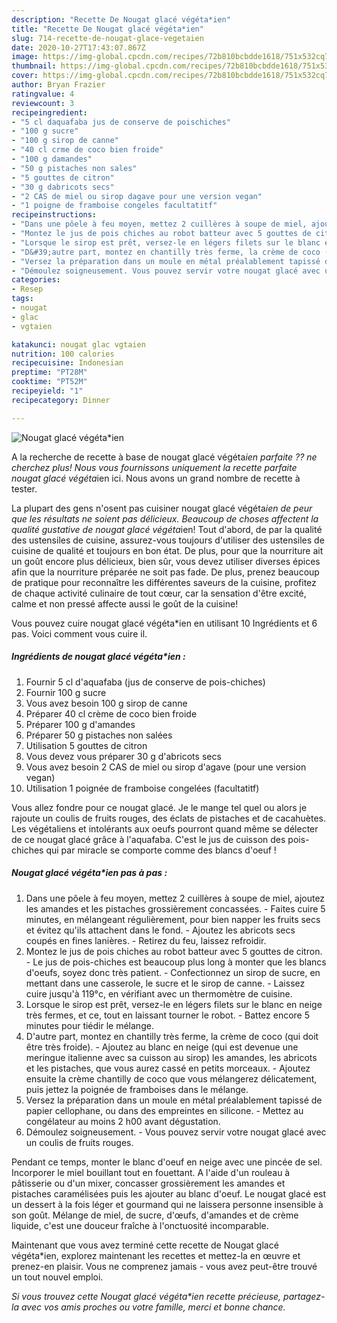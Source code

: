 ```yaml
---
description: "Recette De Nougat glacé végéta*ien"
title: "Recette De Nougat glacé végéta*ien"
slug: 714-recette-de-nougat-glace-vegetaien
date: 2020-10-27T17:43:07.867Z
image: https://img-global.cpcdn.com/recipes/72b810bcbdde1618/751x532cq70/nougat-glace-vegetaien-photo-principale-de-la-recette.jpg
thumbnail: https://img-global.cpcdn.com/recipes/72b810bcbdde1618/751x532cq70/nougat-glace-vegetaien-photo-principale-de-la-recette.jpg
cover: https://img-global.cpcdn.com/recipes/72b810bcbdde1618/751x532cq70/nougat-glace-vegetaien-photo-principale-de-la-recette.jpg
author: Bryan Frazier
ratingvalue: 4
reviewcount: 3
recipeingredient:
- "5 cl daquafaba jus de conserve de poischiches"
- "100 g sucre"
- "100 g sirop de canne"
- "40 cl crme de coco bien froide"
- "100 g damandes"
- "50 g pistaches non sales"
- "5 gouttes de citron"
- "30 g dabricots secs"
- "2 CAS de miel ou sirop dagave pour une version vegan"
- "1 poigne de framboise congeles facultatitf"
recipeinstructions:
- "Dans une pôele à feu moyen, mettez 2 cuillères à soupe de miel, ajoutez les amandes et les pistaches grossièrement concassées. Faites cuire 5 minutes, en mélangeant régulièrement, pour bien napper les fruits secs et évitez qu&#39;ils attachent dans le fond. Ajoutez les abricots secs coupés en fines lanières. Retirez du feu, laissez refroidir."
- "Montez le jus de pois chiches au robot batteur avec 5 gouttes de citron. Le jus de pois-chiches est beaucoup plus long à monter que les blancs d&#39;oeufs, soyez donc très patient. Confectionnez un sirop de sucre, en mettant dans une casserole, le sucre et le sirop de canne. Laissez cuire jusqu&#39;à 119°c, en vérifiant avec un thermomètre de cuisine."
- "Lorsque le sirop est prêt, versez-le en légers filets sur le blanc en neige très fermes, et ce, tout en laissant tourner le robot. Battez encore 5 minutes pour tiédir le mélange."
- "D&#39;autre part, montez en chantilly très ferme, la crème de coco (qui doit être très froide).  Ajoutez au blanc en neige (qui est devenue une meringue italienne avec sa cuisson au sirop) les amandes, les abricots et les pistaches, que vous aurez cassé en petits morceaux. Ajoutez ensuite la crème chantilly de coco que vous mélangerez délicatement, puis jettez la poignée de framboises dans le mélange."
- "Versez la préparation dans un moule en métal préalablement tapissé de papier cellophane, ou dans des empreintes en silicone. Mettez au congélateur au moins 2 h00 avant dégustation."
- "Démoulez soigneusement. Vous pouvez servir votre nougat glacé avec un coulis de fruits rouges."
categories:
- Resep
tags:
- nougat
- glac
- vgtaien

katakunci: nougat glac vgtaien 
nutrition: 100 calories
recipecuisine: Indonesian
preptime: "PT28M"
cooktime: "PT52M"
recipeyield: "1"
recipecategory: Dinner

---
```



![Nougat glacé végéta*ien](https://img-global.cpcdn.com/recipes/72b810bcbdde1618/751x532cq70/nougat-glace-vegetaien-photo-principale-de-la-recette.jpg)

A la recherche de recette à base de nougat glacé végéta*ien parfaite ?? ne cherchez plus! Nous vous fournissons uniquement la recette parfaite nougat glacé végéta*ien ici. Nous avons un grand nombre de recette à tester.

La plupart des gens n'osent pas cuisiner nougat glacé végéta*ien de peur que les résultats ne soient pas délicieux. Beaucoup de choses affectent la qualité gustative de nougat glacé végéta*ien! Tout d'abord, de par la qualité des ustensiles de cuisine, assurez-vous toujours d'utiliser des ustensiles de cuisine de qualité et toujours en bon état. De plus, pour que la nourriture ait un goût encore plus délicieux, bien sûr, vous devez utiliser diverses épices afin que la nourriture préparée ne soit pas fade. De plus, prenez beaucoup de pratique pour reconnaître les différentes saveurs de la cuisine, profitez de chaque activité culinaire de tout cœur, car la sensation d'être excité, calme et non pressé affecte aussi le goût de la cuisine!

<!--inarticleads1-->

Vous pouvez cuire nougat glacé végéta*ien en utilisant 10 Ingrédients et 6 pas. Voici comment vous cuire il.

##### Ingrédients de nougat glacé végéta*ien :

1. Fournir 5 cl d&#39;aquafaba (jus de conserve de pois-chiches)
1. Fournir 100 g sucre
1. Vous avez besoin 100 g sirop de canne
1. Préparer 40 cl crème de coco bien froide
1. Préparer 100 g d&#39;amandes
1. Préparer 50 g pistaches non salées
1. Utilisation 5 gouttes de citron
1. Vous devez vous préparer 30 g d&#39;abricots secs
1. Vous avez besoin 2 CAS de miel ou sirop d&#39;agave (pour une version vegan)
1. Utilisation 1 poignée de framboise congelées (facultatitf)


Vous allez fondre pour ce nougat glacé. Je le mange tel quel ou alors je rajoute un coulis de fruits rouges, des éclats de pistaches et de cacahuètes. Les végétaliens et intolérants aux oeufs pourront quand même se délecter de ce nougat glacé grâce à l&#39;aquafaba. C&#39;est le jus de cuisson des pois-chiches qui par miracle se comporte comme des blancs d&#39;oeuf ! 

<!--inarticleads2-->

##### Nougat glacé végéta*ien pas à pas :

1. Dans une pôele à feu moyen, mettez 2 cuillères à soupe de miel, ajoutez les amandes et les pistaches grossièrement concassées. - Faites cuire 5 minutes, en mélangeant régulièrement, pour bien napper les fruits secs et évitez qu&#39;ils attachent dans le fond. - Ajoutez les abricots secs coupés en fines lanières. - Retirez du feu, laissez refroidir.
1. Montez le jus de pois chiches au robot batteur avec 5 gouttes de citron. - Le jus de pois-chiches est beaucoup plus long à monter que les blancs d&#39;oeufs, soyez donc très patient. - Confectionnez un sirop de sucre, en mettant dans une casserole, le sucre et le sirop de canne. - Laissez cuire jusqu&#39;à 119°c, en vérifiant avec un thermomètre de cuisine.
1. Lorsque le sirop est prêt, versez-le en légers filets sur le blanc en neige très fermes, et ce, tout en laissant tourner le robot. - Battez encore 5 minutes pour tiédir le mélange.
1. D&#39;autre part, montez en chantilly très ferme, la crème de coco (qui doit être très froide).  - Ajoutez au blanc en neige (qui est devenue une meringue italienne avec sa cuisson au sirop) les amandes, les abricots et les pistaches, que vous aurez cassé en petits morceaux. - Ajoutez ensuite la crème chantilly de coco que vous mélangerez délicatement, puis jettez la poignée de framboises dans le mélange.
1. Versez la préparation dans un moule en métal préalablement tapissé de papier cellophane, ou dans des empreintes en silicone. - Mettez au congélateur au moins 2 h00 avant dégustation.
1. Démoulez soigneusement. - Vous pouvez servir votre nougat glacé avec un coulis de fruits rouges.


Pendant ce temps, monter le blanc d&#39;oeuf en neige avec une pincée de sel. Incorporer le miel bouillant tout en fouettant. A l&#39;aide d&#39;un rouleau à pâtisserie ou d&#39;un mixer, concasser grossièrement les amandes et pistaches caramélisées puis les ajouter au blanc d&#39;oeuf. Le nougat glacé est un dessert à la fois léger et gourmand qui ne laissera personne insensible à son goût. Mélange de miel, de sucre, d&#39;œufs, d&#39;amandes et de crème liquide, c&#39;est une douceur fraîche à l&#39;onctuosité incomparable. 

<!--inarticleads1-->

<p>
Maintenant que vous avez terminé cette recette de Nougat glacé végéta*ien, explorez maintenant les recettes et mettez-la en œuvre et prenez-en plaisir. Vous ne comprenez jamais - vous avez peut-être trouvé un tout nouvel emploi.
</p>

<p>
<i>Si vous trouvez cette Nougat glacé végéta*ien recette précieuse, partagez-la avec vos amis proches ou votre famille, merci et bonne chance.</i>
</p>
